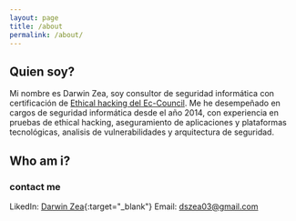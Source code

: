 ```yaml
---
layout: page
title: /about
permalink: /about/
---
```


## Quien soy?
Mi nombre es Darwin Zea, soy consultor de seguridad informática con certificación de [Ethical hacking del Ec-Council](https://www.eccouncil.org/programs/certified-ethical-hacker-ceh-es/).
Me he desempeñado en cargos de seguridad informática desde el año 2014, con experiencia en pruebas de ethical hacking, aseguramiento de aplicaciones y plataformas tecnológicas, analisis de vulnerabilidades y arquitectura de seguridad.

## Who am i?


### contact me

LikedIn: [Darwin Zea](https://www.linkedin.com/in/darwin-samir-zea-avellaneda-3b9385159){:target="_blank"}
Email: dszea03@gmail.com

